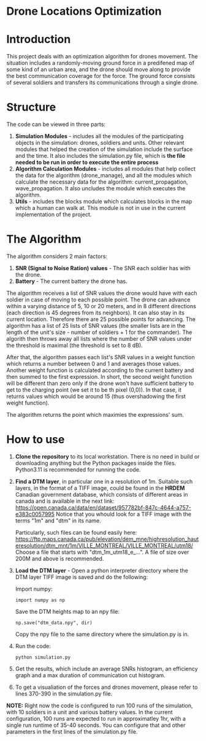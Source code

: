 # Drone Locations Optimization
# Introduction
This project deals with an optimization algorithm for drones movement.
The situation includes a randomly-moving ground force in a predifened map of some kind of an urban area,
and the drone should move along to provide the best communication coverage for the force.
The ground force consists of several soldiers and transfers its communications through a single drone.

# Structure
The code can be viewed in three parts:
1. **Simulation Modules** - includes all the modules of the participating objects in the simulation: drones, soldiers and units.
   Other relevant modules that helped the creation of the simulation include the surface and the time.
   It also includes the simulation.py file, which is **the file needed to be run in order to execute the entire
   process** 
3. **Algorithm Calculation Modules** - includes all modules that help collect the data for the algorithm (drone_manage), and all the modules
   which calculate the necessary data for the algorithm: current_propagation, wave_propagation.
   It also uncludes the module which executes the algorithm.
4. **Utils** - includes the blocks module which calculates blocks in the map which a human can walk at.
   This module is not in use in the current implementation of the project.

# The Algorithm
The algorithm considers 2 main factors:
1. **SNR (Signal to Noise Ration) values** - The SNR each soldier has with the drone.
2. **Battery** - The current battery the drone has.

The algorithm receives a list of SNR values the drone would have with each soldier in case of moving to each possible point.
The drone can advance within a varying distance of 5, 10 or 20 meters, and in 8 different directions (each direction is 45 degrees from its neighbors).
It can also stay in its current location. Therefore there are 25 possible points for advancing.
The algorithm has a list of 25 lists of SNR values (the smaller lists are in the length of the unit's size - number of soldiers + 1 for the commander).
The algorith then throws away all lists where the number of SNR values under the threshold is maximal (the threshold is set to 8 dB).

After that, the algorithm passes each list's SNR values in a weight function which returns a number between 0 and 1 and averages those values.
Another weight function is calculated according to the current battery and then summed to the first expression. In short, the second weight function
will be different than zero only if the drone won't have sufficient battery to get to the charging point (we set it to be th pixel (0,0)). In that case,
it returns values which would be around 15 (thus overshadowing the first weight function).

The algorithm returns the point which maximies the expressions' sum.

# How to use
1. **Clone the repository** to its local workstation.
   There is no need in build or downloading anything but the Python packages inside the files.
   Python3.11 is recommended for running the code.

2. **Find a DTM layer**, in particular one in a resolution of 1m.
   Suitable such layers, in the format of a TIFF image, could be found in the **HRDEM** Canadian government database, which consists of different areas in canada and
   is available in the next link:
   https://open.canada.ca/data/en/dataset/957782bf-847c-4644-a757-e383c0057995
   Notice that you whould look for a TIFF image with the terms "1m" and "dtm" in its name.

   Particularly, such files can be found easily here: https://ftp.maps.canada.ca/pub/elevation/dem_mne/highresolution_hauteresolution/dtm_mnt/1m/VILLE_MONTREAL/VILLE_MONTREAL/utm18/
   Choose a file that starts with "dtm_1m_utm18_e_...". A file of size over 200M and above is recommended.

4. **Load the DTM layer** - Open a python interpreter directory where the DTM layer TIFF image is saved and do the following:

   Import numpy:
   ```
   import numpy as np
   ```

   Save the DTM heights map to an npy file:
   
   ```
   np.save("dtm_data.npy", dir)
   ```

   Copy the npy file to the same directory where the simulation.py is in.

5. Run the code:
   ```
   python simulation.py
   ```

6. Get the results, which include an average SNRs histogram, an efficiency graph and a max duration of communication cut histogram.

7. To get a visualiation of the forces and drones movement, please refer to lines 370-390 in the simulation.py file.

**NOTE:** Right now the code is configured to run 100 runs of the simulation, with 10 soldiers in a unit
         and various battery values. In the current configuration, 100 runs are expected to run in approximatley 1hr, with a single run runtime of 35-40 seconds. You can configure that and other parameters in the first lines of the simulation.py file.

   
